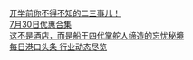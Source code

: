   
[开学前你不得不知的二三事儿！](http://www.dianyue.me/archives/719/j2l6n8a229w0geb7/)  
[7月30日优惠合集](http://www.dianyue.me/archives/300/vzqpdhd836vcaz5g/)  
[这不是酒店，而是船王四代掌舵人缔造的忘忧秘境](http://www.dianyue.me/archives/990/g1142297yy86agc4/)  
[每日港口头条 行业动态尽览](http://www.dianyue.me/archives/651/s8e21qr4vnuwt67u/)